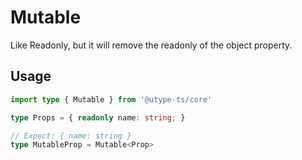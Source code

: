 
# Mutable

Like Readonly, but it will remove the readonly of the object property.

## Usage

```ts
import type { Mutable } from '@utype-ts/core'

type Props = { readonly name: string; }

// Expect: { name: string }
type MutableProp = Mutable<Prop>
```
